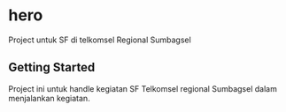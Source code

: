 # hero

Project untuk SF di telkomsel Regional Sumbagsel

## Getting Started

Project ini untuk handle kegiatan SF Telkomsel regional Sumbagsel dalam menjalankan kegiatan.
